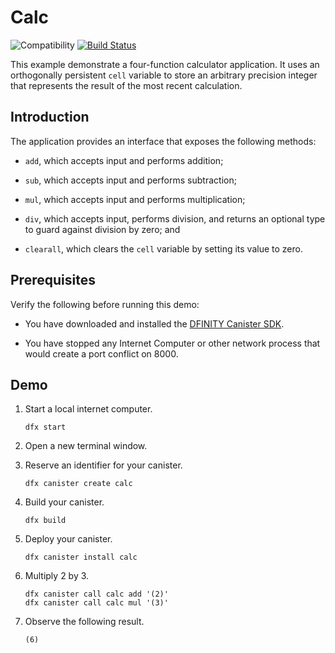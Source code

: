 # Calc

![Compatibility](https://img.shields.io/badge/compatibility-0.6.20-blue) [![Build Status](https://github.com/dfinity/examples/workflows/motoko-calc-example/badge.svg)](https://github.com/dfinity/examples/actions?query=workflow%3Amotoko-calc-example)

This example demonstrate a four-function calculator application. It uses an
orthogonally persistent `cell` variable to store an arbitrary precision integer
that represents the result of the most recent calculation.

## Introduction

The application provides an interface that exposes the following methods:

*  `add`, which accepts input and performs addition;

*  `sub`, which accepts input and performs subtraction;

*  `mul`, which accepts input and performs multiplication;

*  `div`, which accepts input, performs division, and returns an optional type
   to guard against division by zero; and

*  `clearall`, which clears the `cell` variable by setting its value to zero.

## Prerequisites

Verify the following before running this demo:

*  You have downloaded and installed the [DFINITY Canister
   SDK](https://sdk.dfinity.org).

*  You have stopped any Internet Computer or other network process that would
   create a port conflict on 8000.

## Demo

1. Start a local internet computer.

   ```text
   dfx start
   ```

1. Open a new terminal window.

1. Reserve an identifier for your canister.

   ```text
   dfx canister create calc
   ```

1. Build your canister.

   ```text
   dfx build
   ```

1. Deploy your canister.

   ```text
   dfx canister install calc
   ```

1. Multiply 2 by 3.

   ```text
   dfx canister call calc add '(2)'
   dfx canister call calc mul '(3)'
   ```

1. Observe the following result.

   ```text
   (6)
   ```
